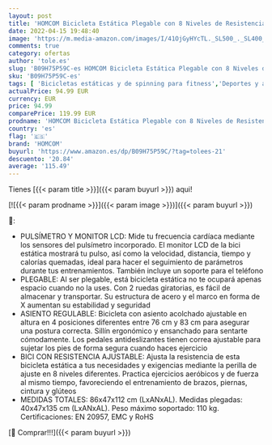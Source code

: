 ```yaml
---
layout: post
title: 'HOMCOM Bicicleta Estática Plegable con 8 Niveles de Resistencia Magnética Ajustable Bicicleta de Ejercicio Fitness con Pantalla LCD Pulsómetro y Sillín Regulable 86x47x112 cm Naranja'
date: 2022-04-15 19:48:40
image: 'https://m.media-amazon.com/images/I/41OjGyHYcTL._SL500_._SL400_.jpg'
comments: true
category: ofertas
author: 'tole.es'
slug: 'B09H75P59C-es HOMCOM Bicicleta Estática Plegable con 8 Niveles de...'
sku: 'B09H75P59C-es'
tags: [ 'Bicicletas estáticas y de spinning para fitness','Deportes y aire libre','Fitness y ejercicio','Máquinas de cardio para fitness','bicicleta','homcom','🇪🇸', ]
actualPrice: 94.99 EUR
currency: EUR
price: 94.99
comparePrice: 119.99 EUR
prodname: 'HOMCOM Bicicleta Estática Plegable con 8 Niveles de Resistencia Magnética Ajustable Bicicleta de Ejercicio Fitness con Pantalla LCD Pulsómetro y Sillín Regulable 86x47x112 cm Naranja'
country: 'es'
flag: '🇪🇸'
brand: 'HOMCOM'
buyurl: 'https://www.amazon.es/dp/B09H75P59C/?tag=tolees-21'
descuento: '20.84'
average: '115.49'
---
```


Tienes [{{< param title >}}]({{< param buyurl >}}) aqui!

[![{{< param prodname >}}]({{< param image >}})]({{< param buyurl >}})

🔎:

- PULSÍMETRO Y MONITOR LCD: Mide tu frecuencia cardíaca mediante los sensores del pulsímetro incorporado. El monitor LCD de la bici estática mostrará tu pulso, así como la velocidad, distancia, tiempo y calorías quemadas, ideal para hacer el seguimiento de parámetros durante tus entrenamientos. También incluye un soporte para el teléfono
- PLEGABLE: Al ser plegable, está bicicleta estática no te ocupará apenas espacio cuando no la uses. Con 2 ruedas giratorias, es fácil de almacenar y transportar. Su estructura de acero y el marco en forma de X aumentan su estabilidad y seguridad
- ASIENTO REGULABLE: Bicicleta con asiento acolchado ajustable en altura en 4 posiciones diferentes entre 76 cm y 83 cm para asegurar una postura correcta. Sillín ergonómico y ensanchado para sentarte cómodamente. Los pedales antideslizantes tienen correa ajustable para sujetar los pies de forma segura cuando haces ejercicio
- BICI CON RESISTENCIA AJUSTABLE: Ajusta la resistencia de esta bicicleta estática a tus necesidades y exigencias mediante la perilla de ajuste en 8 niveles diferentes. Practica ejercicios aeróbicos y de fuerza al mismo tiempo, favoreciendo el entrenamiento de brazos, piernas, cintura y glúteos
- MEDIDAS TOTALES: 86x47x112 cm (LxANxAL). Medidas plegadas: 40x47x135 cm (LxANxAL). Peso máximo soportado: 110 kg. Certificaciones: EN 20957, EMC y RoHS

[🛒 Comprar!!!]({{< param buyurl >}})
